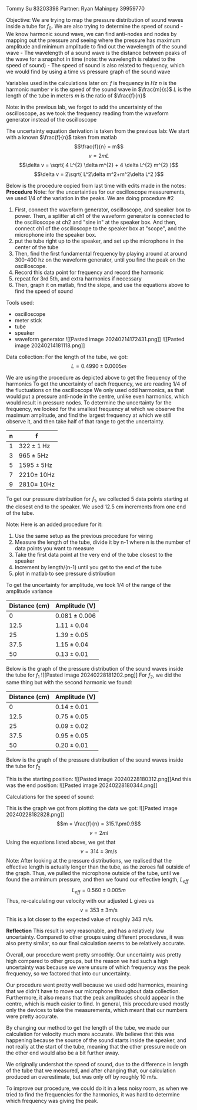 Tommy Su 83203398
Partner: Ryan Mahinpey 39959770

Objective: We are trying to map the pressure distribution of sound waves inside a tube for $f_{0}$. We are also trying to determine the speed of sound
	- We know harmonic sound wave, we can find anti-nodes and nodes by mapping out the pressure and seeing where the pressure has maximum amplitude and minimum amplitude to find out the wavelength of the sound wave
	- The wavelength of a sound wave is the distance between peaks of the wave for a snapshot in time (note: the wavelength is related to the speed of sound)
	- The speed of sound is also related to frequency, which we would find by using a time vs pressure graph of the sound wave

Variables used in the calculations later on:
$f$ is frequency in $Hz$
$n$ is the harmonic number 
$v$ is the speed of the sound wave in $\frac{m}{s}$
$L$ is the length of the tube in meters
$m$ is the ratio of $\frac{f}{n}$

Note: in the previous lab, we forgot to add the uncertainty of the oscilloscope, as we took the frequency reading from the waveform generator instead of the oscilloscope

The uncertainty equation derivation is taken from the previous lab:
We start with a known $\frac{f}{n}$ taken from matlab
$$\frac{f}{n} = m$$
$$v = 2mL$$
$$\delta v = \sqrt{ 4 L^{2} \delta m^{2} + 4 \delta L^{2} m^{2} }$$
$$\delta v = 2\sqrt{ L^2\delta m^2+m^2\delta L^2 }$$


Below is the procedure copied from last time with edits made in the notes:
**Procedure**
Note: for the uncertainties for our oscilloscope measurements, we used 1/4 of the variation in the peaks.
We are doing procedure #2
1. First, connect the waveform generator, oscilloscope, and speaker box to power. Then, a splitter at ch1 of the waveform generator is connected to the oscilloscope at ch2 and "sine in" at the speaker box. And then, connect ch1 of the oscilloscope to the speaker box at "scope", and the microphone into the speaker box.
2. put the tube right up to the speaker, and set up the microphone in the center of the tube
3. Then, find the first fundamental frequency by playing around at around 300-400 hz on the waveform generator, until you find the peak on the oscilloscope.
4. Record this data point for frequency and record the harmonic
5. repeat for 3rd 5th, and extra harmonics if necessary
6. Then, graph it on matlab, find the slope, and use the equations above to find the speed of sound

Tools used:
- oscilloscope
- meter stick
- tube
- speaker
- waveform generator
![[Pasted image 20240214172431.png]]
![[Pasted image 20240214181118.png]]

Data collection:
For the length of the tube, we got:
$$L = 0.4990\pm 0.0005m$$

We are using the procedure as depicted above to get the frequency of the harmonics
To get the uncertainty of each frequency, we are reading 1/4 of the fluctuations on the oscilloscope
We only used odd harmonics, as that would put a pressure anti-node in the centre, unlike even harmonics, which would result in pressure nodes.
To determine the uncertainty for the frequency, we looked for the smallest frequency at which we observe the maximum amplitude, and find the largest frequency at which we still observe it, and then take half of that range to get the uncertainty.

| n   | f                       |
| --- | ----------------------- |
| 1   | $322\pm 1$ $\text{Hz}$  |
| 3   | $965\pm 5 \text{Hz}$    |
| 5   | $1595\pm 5\text{Hz}$    |
| 7   | $2210\pm$ $10\text{Hz}$ |
| 9   | $2810\pm$ $10\text{Hz}$ |
To get our pressure distribution for $f_{1}$, we collected 5 data points starting at the closest end to the speaker. We used 12.5 cm increments from one end of the tube.

Note: Here is an added procedure for it:
1. Use the same setup as the previous procedure for wiring
2. Measure the length of the tube, divide it by n-1 where n is the number of data points you want to measure
3. Take the first data point at the very end of the tube closest to the speaker
4. Increment by length/(n-1) until you get to the end of the tube
5. plot in matlab to see pressure distribution

To get the uncertainty for amplitude, we took 1/4 of the range of the amplitude variance

| Distance (cm) | Amplitude (V)    |
| ------------- | ---------------- |
| 0             | $0.081\pm 0.006$ |
| 12.5          | $1.11\pm 0.04$   |
| 25            | $1.39\pm 0.05$   |
| 37.5          | $1.15\pm 0.04$   |
| 50            | $0.13\pm 0.01$   |
Below is the graph of the pressure distribution of the sound waves inside the tube for $f_{1}$
![[Pasted image 20240228181202.png]]
For $f_{2}$, we did the same thing but with the second harmonic we found:

| Distance (cm) | Amplitude (V)  |
| ------------- | -------------- |
| 0             | $0.14\pm 0.01$ |
| 12.5          | $0.75\pm 0.05$ |
| 25            | $0.09\pm 0.02$ |
| 37.5          | $0.95\pm 0.05$ |
| 50            | $0.20\pm 0.01$ |
Below is the graph of the pressure distribution of the sound waves inside the tube for $f_{2}$


This is the starting position:
![[Pasted image 20240228180312.png]]And this was the end position:
![[Pasted image 20240228180344.png]]


Calculations for the speed of sound:

This is the graph we got from plotting the data we got:
![[Pasted image 20240228182828.png]]
$$m = \frac{f}{n} = 315.1\pm0.9$$
$$v = 2ml$$
Using the equations listed above, we get that
$$v = 314\pm 3 \text{m/s}$$
Note: After looking at the pressure distributions, we realised that the effective length is actually longer than the tube, as the zeroes fall outside of the graph. Thus, we pulled the microphone outside of the tube, until we found the a minimum pressure, and then we found our effective length, $L_{eff}$
$$L_{eff} = 0.560\pm 0.005m$$
Thus, re-calculating our velocity with our adjusted L gives us
$$v = 353\pm 3\text{m/s}$$
This is a lot closer to the expected value of roughly 343 m/s.

**Reflection**
This result is very reasonable, and has a relatively low uncertainty. Compared to other groups using different procedures, it was also pretty similar, so our final calculation seems to be relatively accurate.

Overall, our procedure went pretty smoothly. Our uncertainty was pretty high compared to other groups, but the reason we had such a high uncertainty was because we were unsure of which frequency was the peak frequency, so we factored that into our uncertainty. 

Our procedure went pretty well because we used odd harmonics, meaning that we didn't have to move our microphone throughout data collection. Furthermore, it also means that the peak amplitudes should appear in the centre, which is much easier to find. In general, this procedure used mostly only the devices to take the measurements, which meant that our numbers were pretty accurate.

By changing our method to get the length of the tube, we made our calculation for velocity much more accurate. We believe that this was happening because the source of the sound starts inside the speaker, and not really at the start of the tube, meaning that the other pressure node on the other end would also be a bit further away.

We originally undershot the speed of sound, due to the difference in length of the tube that we measured, and after changing that, our calculation produced an overestimate, but was only off by roughly 10 m/s.

To improve our procedure, we could do it in a less noisy room, as when we tried to find the frequencies for the harmonics, it was hard to determine which frequency was giving the peak. 

